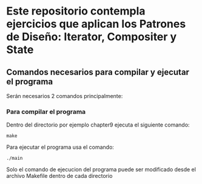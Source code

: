 # Este repositorio contempla ejercicios que aplican los Patrones de Diseño: Iterator, Compositer y State

## Comandos necesarios para compilar y ejecutar el programa
Serán necesarios 2 comandos principalmente:
### Para compilar el programa
Dentro del directorio por ejemplo chapter9 ejecuta el siguiente comando:
```
make
```

Para ejecutar el programa usa el comando:
```
./main
```
Solo el comando de ejecucion del programa puede ser modificado desde el archivo Makefile dentro de cada directorio